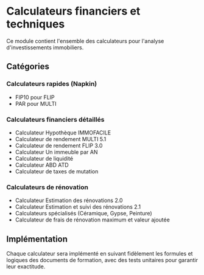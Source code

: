 # Calculateurs financiers et techniques

Ce module contient l'ensemble des calculateurs pour l'analyse d'investissements immobiliers.

## Catégories

### Calculateurs rapides (Napkin)
- FIP10 pour FLIP
- PAR pour MULTI

### Calculateurs financiers détaillés
- Calculateur Hypothèque IMMOFACILE
- Calculateur de rendement MULTI 5.1
- Calculateur de rendement FLIP 3.0
- Calculateur Un immeuble par AN
- Calculateur de liquidité
- Calculateur ABD ATD
- Calculateur de taxes de mutation

### Calculateurs de rénovation
- Calculateur Estimation des rénovations 2.0
- Calculateur Estimation et suivi des rénovations 2.1
- Calculateurs spécialisés (Céramique, Gypse, Peinture)
- Calculateur de frais de rénovation maximum et valeur ajoutée

## Implémentation

Chaque calculateur sera implémenté en suivant fidèlement les formules et logiques des documents de formation, avec des tests unitaires pour garantir leur exactitude.